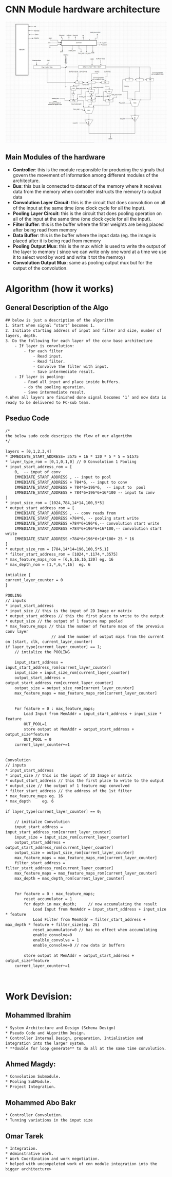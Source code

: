 # CNN Module hardware architecture


![ScreenShot of the cnn module architecture](https://github.com/marait123/CNN_Project/blob/master/cnn_module/doc-images/cnn_schema.JPG?raw=true)
## Main Modules of the hardware 
* **Controller**: this is the module responsible for producing the signals that govern the movement of information among different modules of the architecture.
* **Bus**: this bus is connected to dataout of the memory where it receives data from the memory when controller instructs the memory to output data
* **Convolution Layer Circuit**: this is the circuit that does convolution on all of the input at the same time (one clock cycle for all the input). 
* **Pooling Layer Circuit**: this is the circuit that does pooling operation on all of the input at the same time (one clock cycle for all the input). 
* **Filter Buffer**: this is the buffer where the filter weights are being placed after being read from memory
* **Data Buffer**: this is the buffer where the input data (eg. the image is placed after it is being read from memory
* **Pooling Output Mux**: this is the mux which is used to write the output of the layer to memory ( since we can write only one word at a time we use it to select word by word and write it tot the memroy)
* **Convolution Output Mux**: same as pooling output mux but for the output of the convolution.
# Algorithm (how it works)
## General Description of the Algo
	## below is just a description of the algorithm
	1. Start when signal “start” becomes 1.
	2. Initiate starting address of input and filter and size, number of layers, depth.
	3. Do the following for each layer of the conv base architecture
		- If layer is convolution:
			- for each filter
				- Read input.
				- Read filter.
				- Convolve the filter with input.
				- Save intermediate result.
		- If layer is pooling:
			- Read all input and place inside buffers.
			- do the pooling operation.
			- Save intermediate result.
	4.When all layers are finished done signal becomes ‘1’ and now data is ready to be delivered to FC-sub team.

## Pseduo  Code
```
/*
the below sudo code descripes the flow of our algorithm
*/

layers = [0,1,2,3,4]
* IMMEDIATE_START_ADDRESS= 3575 + 16 * 120 * 5 * 5 = 51575
* layer_type_rom = [0,1,0,1,0] // 0 Convolution 1 Pooling
* input_start_address_rom = [
	0,	-- input of conv
	IMMEDIATE_START_ADDRESS , -- input to pool
	IMMEDIATE_START_ADDRESS + 784*6, -- input to conv
	IMMEDIATE_START_ADDRESS + 784*6+196*6,	-- input to  pool 
	IMMEDIATE_START_ADDRESS + 784*6+196*6+16*100 -- input to conv
] 
* input_size_rom = [1024,784,14*14,100,5*5] 
* output_start_address_rom = [
	IMMEDIATE_START_ADDRESS , -- conv reads from
	IMMEDIATE_START_ADDRESS +784*6, -- pooling start write
	IMMEDIATE_START_ADDRESS +784*6+196*6,-- convolution start write
	IMMEDIATE_START_ADDRESS +784*6+196*6+16*100,-- convolution start write
	IMMEDIATE_START_ADDRESS +784*6+196*6+16*100+ 25 * 16
] 
* output_size_rom = [784,14*14=196,100,5*5,1] 
* filter_start_address_rom = [1024,*,1174,*,3575] 
* max_feature_maps_rom = [6,6,16,16,120] eg. 16 
* max_depth_rom = [1,*,6,*,16] 	eg. 6

intialize {
current_layer_counter = 0
}

POOLING 
// inputs
* input_start_address
* input_size // this is the input of 2D Image or matrix
* output_start_address // this the first place to write to the output
* output_size // the output of 1 feature map pooled
* max_feature_maps // this the number of feature maps of the prevoius conv layer
					// and the number of output maps from the current
on (start, clk, current_layer_counter)
if layer_type[current_layer_counter] == 1;
	// intialize the POOLING

	input_start_address = input_start_address_rom[current_layer_counter]
	input_size = input_size_rom[current_layer_counter]
	output_start_address = output_start_address_rom[current_layer_counter]
	output_size = output_size_rom[current_layer_counter]
	max_feature_maps = max_feature_maps_rom[current_layer_counter]


	For feature = 0 : max_feature_maps;
		Load Input from MemAddr = input_start_address + input_size * feature 
		OUT_POOL=1
		store output at MemAddr = output_start_address + output_size*feature
		OUT_POOL = 0
	current_layer_counter+=1


Convolution 
// inputs
* input_start_address
* input_size // this is the input of 2D Image or matrix
* output_start_address // this the first place to write to the output
* output_size // the output of 1 feature map convolved
* filter_start_address // the address of the 1st filter
* max_feature_maps eg. 16 
* max_depth 	eg. 6

if layer_type[current_layer_counter] == 0;

	// initialze Convolution	
	input_start_address = input_start_address_rom[current_layer_counter]
	input_size = input_size_rom[current_layer_counter]
	output_start_address = output_start_address_rom[current_layer_counter]
	output_size = output_size_rom[current_layer_counter]
	max_feature_maps = max_feature_maps_rom[current_layer_counter]
	filter_start_address = filter_start_address_rom[current_layer_counter]
	max_feature_maps = max_feature_maps_rom[current_layer_counter]
	max_depth = max_depth_rom[current_layer_counter]


	For feature = 0 : max_feature_maps;
		reset_accumulator = 1
		for depth in max_depth;		// now accumulating the result
			Load Input from MemAddr = input_start_address + input_size * feature 
			Load Filter from MemAddr = filter_start_address + max_depth * feature + filter_size(eg. 25)
			reset_acummulator=0	// has no effect when accumulating
			enable_convolve=0
			enalble_convolve = 1
			enable_convolve=0 // now data in buffers
			
		store output at MemAddr = output_start_address + output_size*feature
	current_layer_counter+=1

	
```
# Work Devision:
## Mohammed Ibrahim
	* System Architecture and Design (Schema Design) 
	* Pseudo Code and ALgorithm Design.
	* Controller Internal Design, preparation, Intialization and integration into the larger system.
	* **double for loop generate** to do all at the same time convolution.
## Ahmed Magdy:
	* Convolution Submodule.
	* Pooling SubModule.
	* Project Integration.
## Mohammed Abo Bakr
	* Controller Convolution.
	* Tunning variations in the input size
## Omar Tarek
	* Integration.
	* Adminstrative work.
	* Work Coordination and work negotiation.
	* helped with uncompeleted work of cnn module integration into the bigger architecture>
